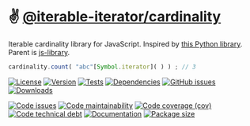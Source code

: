 :v: [@iterable-iterator/cardinality](https://iterable-iterator.github.io/cardinality)
==

Iterable cardinality library for JavaScript.
Inspired by [this Python library](https://github.com/wbolster/cardinality).
Parent is [js-library](https://github.com/make-github-pseudonymous-again/js-library).

```js
cardinality.count( "abc"[Symbol.iterator]( ) ) ; // 3
```

[![License](https://img.shields.io/github/license/iterable-iterator/cardinality.svg)](https://raw.githubusercontent.com/iterable-iterator/cardinality/main/LICENSE)
[![Version](https://img.shields.io/npm/v/@iterable-iterator/cardinality.svg)](https://www.npmjs.org/package/@iterable-iterator/cardinality)
[![Tests](https://img.shields.io/github/workflow/status/iterable-iterator/cardinality/ci?event=push&label=tests)](https://github.com/iterable-iterator/cardinality/actions/workflows/ci.yml?query=branch:main)
[![Dependencies](https://img.shields.io/librariesio/github/iterable-iterator/cardinality.svg)](https://github.com/iterable-iterator/cardinality/network/dependencies)
[![GitHub issues](https://img.shields.io/github/issues/iterable-iterator/cardinality.svg)](https://github.com/iterable-iterator/cardinality/issues)
[![Downloads](https://img.shields.io/npm/dm/@iterable-iterator/cardinality.svg)](https://www.npmjs.org/package/@iterable-iterator/cardinality)

[![Code issues](https://img.shields.io/codeclimate/issues/iterable-iterator/cardinality.svg)](https://codeclimate.com/github/iterable-iterator/cardinality/issues)
[![Code maintainability](https://img.shields.io/codeclimate/maintainability/iterable-iterator/cardinality.svg)](https://codeclimate.com/github/iterable-iterator/cardinality/trends/churn)
[![Code coverage (cov)](https://img.shields.io/codecov/c/gh/iterable-iterator/cardinality/main.svg)](https://codecov.io/gh/iterable-iterator/cardinality)
[![Code technical debt](https://img.shields.io/codeclimate/tech-debt/iterable-iterator/cardinality.svg)](https://codeclimate.com/github/iterable-iterator/cardinality/trends/technical_debt)
[![Documentation](https://iterable-iterator.github.io/cardinality/badge.svg)](https://iterable-iterator.github.io/cardinality/source.html)
[![Package size](https://img.shields.io/bundlephobia/minzip/@iterable-iterator/cardinality)](https://bundlephobia.com/result?p=@iterable-iterator/cardinality)
